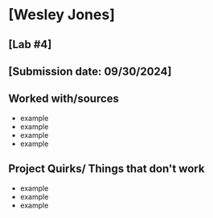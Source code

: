 # [Wesley Jones]
## [Lab #4]
## [Submission date: 09/30/2024]
## Worked with/sources 
* example
* example
* example
* example
## Project Quirks/ Things that don't work
* example
* example
* example
